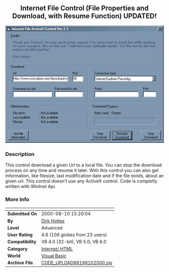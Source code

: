 ﻿<div align="center">

## Internet File Control \(File Properties and Download, with Resume Function\) UPDATED\!

<img src="PIC200081094734142.jpg">
</div>

### Description

This control download a given Url to a local file. You can stop the download process on any time and resume it later. With this control you can also get information, like filesize, last modification date and if the file exists, about an given url. This control doesn't use any ActiveX control. Code is completly written with WinInet Api.
 
### More Info
 


<span>             |<span>
---                |---
**Submitted On**   |2000-08-10 15:20:04
**By**             |[Dirk Hottes](https://github.com/Planet-Source-Code/PSCIndex/blob/master/ByAuthor/dirk-hottes.md)
**Level**          |Advanced
**User Rating**    |4.6 (106 globes from 23 users)
**Compatibility**  |VB 4\.0 \(32\-bit\), VB 5\.0, VB 6\.0
**Category**       |[Internet/ HTML](https://github.com/Planet-Source-Code/PSCIndex/blob/master/ByCategory/internet-html__1-34.md)
**World**          |[Visual Basic](https://github.com/Planet-Source-Code/PSCIndex/blob/master/ByWorld/visual-basic.md)
**Archive File**   |[CODE\_UPLOAD88198102000\.zip](https://github.com/Planet-Source-Code/dirk-hottes-internet-file-control-file-properties-and-download-with-resume-function-update__1-10403/archive/master.zip)








